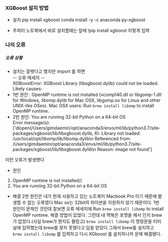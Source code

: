 ### XGBoost 설치 방법
- 설치
pip install xgboost
conda install -y -c anaconda py-xgboost

- 주피터 노트북에서 바로 설치할때는 앞에 !pip install xgboost 이렇게 입력

### 나의 오류 
##### 오류 상황
 - 설치는 잘됏다고 했지만 import 를 하면                
 -- 오류 메세지 --     
XGBoostError: XGBoost Library (libxgboost.dylib) could not be loaded.
Likely causes:                   
  - 1번 원인 : OpenMP runtime is not installed (vcomp140.dll or libgomp-1.dll for Windows, libomp.dylib for Mac OSX, libgomp.so for Linux and other UNIX-like OSes).
  Mac OSX users: Run `brew install libomp` to install OpenMP runtime.                       
  - 2번 원인: You are running 32-bit Python on a 64-bit OS                              
Error message(s): ['dlopen(/Users/gimdaemin/opt/anaconda3/envs/ml/lib/python3.7/site-packages/xgboost/lib/libxgboost.dylib, 6): Library not loaded: /usr/local/opt/libomp/lib/libomp.dylib\n  Referenced from: /Users/gimdaemin/opt/anaconda3/envs/ml/lib/python3.7/site-packages/xgboost/lib/libxgboost.dylib\n  Reason: image not found']

이런 오류가 발생햇다 
- 원인
1. OpenMP runtime is not installed// 
2. You are running 32-bit Python on a 64-bit OS

- 해결 
2번 원인은 내가 현재 사용하고 있는 노트북이 Macbook Pro 이기 때문에 발생할 수 없는 오류였다 Mac os는 32bit의 파이썬을 지원하지 않기 때문이다.
1번 원인이 문제인 것인데 잘보면 오류 메세지에 Run `brew install libomp` to install OpenMP runtime. 해결 방법이 있었다. 그런데 내 맥북은 포멧을 해서 인지 brew가 없었다.(사실 brew가 뭔지도 몰랐고)
`brew install libomp` 이 명령문을 터미널에 입력했는데 brew를 찾지 못했다고 답을 받았다 그래서 brew를 설치하고 `brew install libomp` 를 입력하고 다시 XGboost 를 설치하니까 문제 해결됐다.
